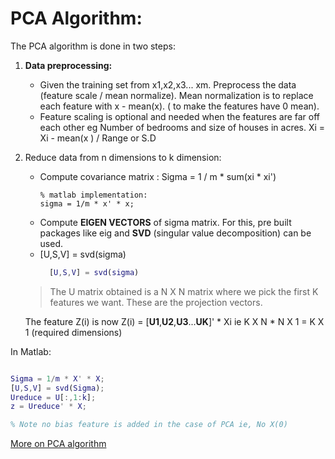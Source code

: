 # PCA Algorithm:

The PCA algorithm is done in two steps:

1. **Data preprocessing:**
    * Given the training set from x1,x2,x3... xm. Preprocess the data (feature scale / mean normalize). Mean normalization is to replace each feature with x - mean(x). ( to make the features have 0 mean). 
    * Feature scaling is optional and needed when the features are far off each other eg Number of bedrooms and size of houses in acres. Xi = Xi - mean(x ) / Range or S.D 
2. Reduce data from n dimensions to k dimension: 
    * Compute covariance matrix  : Sigma = 1 / m * sum(xi * xi') 
      ```
      % matlab implementation:
      sigma = 1/m * x' * x;
      ```
    * Compute **EIGEN VECTORS** of sigma matrix. For this, pre built packages like eig and **SVD** (singular value decomposition) can be used.
    * [U,S,V] = svd(sigma)  
      ```matlab
        [U,S,V] = svd(sigma) 
      ```
     > The U matrix obtained is a N X N matrix where we pick the first K features we want. These are the projection vectors.
     
     The feature Z(i) is now Z(i) = [__U1__,__U2__,__U3__...__UK__]' * Xi ie K X N * N X 1 = K X 1  (required dimensions)


In Matlab:

```matlab

Sigma = 1/m * X' * X;
[U,S,V] = svd(Sigma);
Ureduce = U[:,1:k];
z = Ureduce' * X;

% Note no bias feature is added in the case of PCA ie, No X(0)

```

[More on PCA algorithm](https://www.coursera.org/learn/machine-learning/lecture/ZYIPa/principal-component-analysis-algorithm)